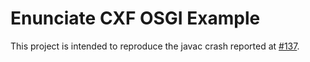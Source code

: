 # Enunciate CXF OSGI Example

This project is intended to reproduce the javac crash reported at [#137](https://github.com/stoicflame/enunciate/issues/137).
